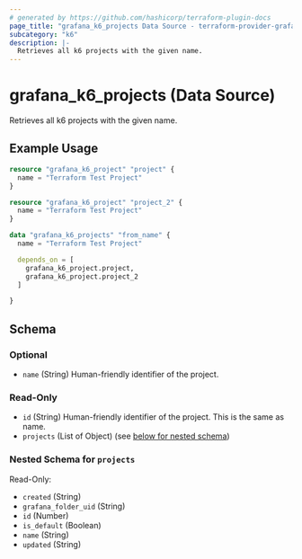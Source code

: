 ```yaml
---
# generated by https://github.com/hashicorp/terraform-plugin-docs
page_title: "grafana_k6_projects Data Source - terraform-provider-grafana"
subcategory: "k6"
description: |-
  Retrieves all k6 projects with the given name.
---
```


# grafana_k6_projects (Data Source)

Retrieves all k6 projects with the given name.

## Example Usage

```terraform
resource "grafana_k6_project" "project" {
  name = "Terraform Test Project"
}

resource "grafana_k6_project" "project_2" {
  name = "Terraform Test Project"
}

data "grafana_k6_projects" "from_name" {
  name = "Terraform Test Project"

  depends_on = [
    grafana_k6_project.project,
    grafana_k6_project.project_2
  ]

}
```

<!-- schema generated by tfplugindocs -->
## Schema

### Optional

- `name` (String) Human-friendly identifier of the project.

### Read-Only

- `id` (String) Human-friendly identifier of the project. This is the same as name.
- `projects` (List of Object) (see [below for nested schema](#nestedatt--projects))

<a id="nestedatt--projects"></a>
### Nested Schema for `projects`

Read-Only:

- `created` (String)
- `grafana_folder_uid` (String)
- `id` (Number)
- `is_default` (Boolean)
- `name` (String)
- `updated` (String)
